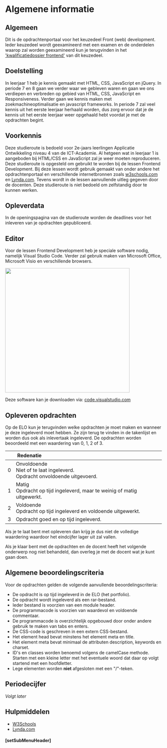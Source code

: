 # Algemene informatie

## Algemeen

Dit is de opdrachtenportaal voor het keuzedeel Front (web) development. Ieder keuzedeel wordt geexamineerd met een examen en de onderdelen waarop zal worden geexamineerd kun je terugvinden in het <a href="https://elo.kw1c.nl/CMS/Studie/811%20ICT-Academie/811%20VakkenInhoud/%5BK.07%20FrD%5D%20Keuzedeel%20%5BK0722%5D%20Frontend%20development/25187%20%C2%A0%20Applicatie-%20en%20mediaontwikkelaar/Periode%2007/Productie/01.%20Reader/Frontend_development.pdf" target="_new">'kwalificatiedossier frontend'</a> van dit keuzedeel. 

## Doelstelling
In leerjaar 1 heb je kennis gemaakt met HTML, CSS, JavaScript en jQuery. In periode 7 en 8 gaan we verder waar we gebleven waren en gaan we ons verdiepen en verbreden op gebied van HTML, CSS, JavaScript en Responsiveness. Verder gaan we kennis maken met zoekmachineoptimalisatie en javascript frameworks. In periode 7 zal veel kennis uit het eerste leerjaar herhaald worden, dus zorg ervoor dat je de kennis uit het eerste leerjaar weer opgehaald hebt voordat je met de opdrachten begint.<br>

## Voorkennis
Deze studieroute is bedoeld voor 2e-jaars leerlingen Applicatie Ontwikkeling niveau 4 van de ICT-Academie. Al hetgeen wat in leerjaar 1 is aangeboden bij HTML/CSS en JavaScript zal je weer moeten reproduceren. Deze studieroute is opgesteld om gebruikt te worden bij de lessen Frontend Development. Bij deze lessen wordt gebruik gemaakt van onder andere het opdrachtenportaal en verschillende internetbronnen zoals <a href="https://www.w3schools.com/" target="_blank">w3schools.com</a> en <a href="https://www.lynda.com/" target="_blank">Lynda.com</a>. Tevens wordt in de lessen aanvullende uitleg gegeven door de docenten. Deze studieroute is niet bedoeld om zelfstandig door te kunnen werken.

## Opleverdata
In de openingspagina van de studieroute worden de deadlines voor het inleveren van je opdrachten gepubliceerd. 


## Editor
Voor de lessen Frontend Development heb je speciale software nodig, namelijk Visual Studio Code. Verder zal gebruik maken van Microsoft Office, Microsoft Visio en verschillende browsers.

<img src="https://upload.wikimedia.org/wikipedia/commons/thumb/2/2d/Visual_Studio_Code_1.18_icon.svg/1024px-Visual_Studio_Code_1.18_icon.svg.png" width="400px">

Deze software kan je downloaden via: <a href="https://code.visualstudio.com/">code.visualstudio.com</a>

## Opleveren opdrachten
Op de ELO kun je terugvinden welke opdrachten je moet maken en wanneer je deze ingeleverd moet hebben. Ze zijn terug te vinden in de takenlijst en worden dus ook als inlevertaak ingeleverd.
De opdrachten worden beoordeeld met een waardering van 0, 1, 2 of 3. 


<table><thead>
<tr>
<th></th>
<th align="left"> &nbsp;Redenatie</th>
</tr>
</thead><tbody>
<tr>
<td>0</td>
<td align="left">Onvoldoende<br>Niet of te laat ingeleverd.<br>Opdracht onvoldoende uitgevoerd.</td>
</tr>
<tr>
<td>1</td>
<td align="left">Matig <br>Opdracht op tijd ingeleverd, maar te weinig of matig uitgewerkt.<br></td>
</tr>
<tr>
<td>2</td>
<td align="left">Voldoende<br>Opdracht op tijd ingeleverd en voldoende uitgewerkt.</td>
</tr>
<tr>
<td>3</td>
<td align="left">Opdracht goed en op tijd ingeleverd.</td>
</tr>
</tbody></table>


Als je te laat bent met opleveren dan krijg je dus niet de volledige waardering waardoor het eindcijfer lager uit zal vallen.

Als je klaar bent met de opdrachten en de docent heeft het volgende onderwerp nog niet behandeld, dan overleg je met de docent wat je kunt gaan doen.

## Algemene beoordelingscriteria

Voor de opdrachten gelden de volgende aanvullende beoordelingscriteria:
*	De opdracht is op tijd ingeleverd in de ELO (het portfolio).
*	De opdracht wordt ingeleverd als een rar-bestand.
*	Ieder bestand is voorzien van een module header.
*	De programmacode is voorzien van waardevol en voldoende commentaar.
*	De programmacode is overzichtelijk opgebouwd door onder andere gebruik te maken van tabs en enters.
*	De CSS-code is geschreven in een extern CSS-bestand.
*   Het element head bevat minstens het element meta en title.
*   Het element meta bevat minimaal de attributen description, keywords en charset.
*   ID's en classes worden benoemd volgens de camelCase methode. Starten met een kleine letter met het eventuele woord dat daar op volgt startend met een hoofdletter.
*   Lege elementen worden <strong>niet</strong> afgesloten met een "/"-teken.

## Periodecijfer

<em>Volgt later</em>

## Hulpmiddelen
* <a href="https://www.w3schools.com/" target="_blank">W3Schools</a>
* <a href="https://www.lynda.com/" target="_blank">Lynda.com</a>

#### [setSubMenuHeader]